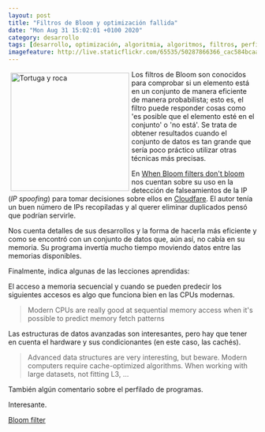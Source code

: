 ```yaml
--- 
layout: post
title: "Filtros de Bloom y optimización fallida"
date: "Mon Aug 31 15:02:01 +0100 2020"
category: desarrollo
tags: [desarrollo, optimización, algoritmia, algoritmos, filtros, perfilado]
imagefeature: http://live.staticflickr.com/65535/50287866366_cac584bcaa.jpg
---
```


<a href="https://www.flickr.com/photos/fernand0/50287866366/in/dateposted/" title="La tortuga como paradigma de la lentitud"><img src="http://live.staticflickr.com/65535/50287866366_cac584bcaa.jpg" alt="Tortuga y roca " width="240" style="float:left; margin:5px"></a>
Los filtros de Bloom son conocidos para comprobar si un elemento está en un conjunto de manera eficiente de manera probabilista; esto es, el filtro puede responder cosas como 'es posible que el elemento esté en el conjunto' o 'no está'. Se trata de obtener resultados cuando el conjunto de datos es tan grande que sería poco práctico utilizar otras técnicas más precisas.

En [When Bloom filters don't bloom](https://blog.cloudflare.com/when-bloom-filters-dont-bloom/) nos cuentan sobre su uso en la detección de falseamientos de la IP (*IP spoofing*) para tomar decisiones sobre ellos en [Cloudfare](https://cloudflare.com/).
El autor tenía un buen número de IPs recopiladas y al querer eliminar duplicados pensó que podrían servirle.

Nos cuenta detalles de sus desarrollos y la forma de hacerla más eficiente y como se encontró con un conjunto de datos que, aún así, no cabía en su memoria. Su programa invertía mucho tiempo moviendo datos entre las memorias disponibles.

Finalmente, indica algunas de las lecciones aprendidas:

El acceso a memoria secuencial y cuando se pueden predecir los siguientes accesos es algo que funciona bien en las CPUs modernas.

> Modern CPUs are really good at sequential memory access when it's possible to predict memory fetch patterns

Las estructuras de datos avanzadas son interesantes, pero hay que tener en cuenta el hardware y sus condicionantes (en este caso, las cachés).

> Advanced data structures are very interesting, but beware. Modern computers require cache-optimized algorithms. When working with large datasets, not fitting L3, ...

También algún comentario sobre el perfilado de programas.

Interesante.


[Bloom filter](https://en.wikipedia.org/wiki/Bloom_filter)
